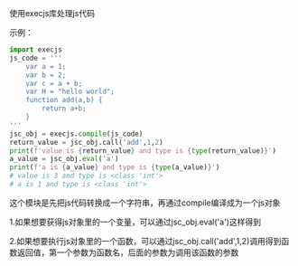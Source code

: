 使用execjs库处理js代码

示例：

```python
import execjs
js_code = '''
    var a = 1;
    var b = 2;
    var c = a + b;
    var H = "hello world";    
    function add(a,b) {
        return a+b;
    }
'''
jsc_obj = execjs.compile(js_code)
return_value = jsc_obj.call('add',1,2)
print(f'value is {return_value} and type is {type(return_value)}')
a_value = jsc_obj.eval('a')
print(f'a is {a_value} and type is {type(a_value)}')
# value is 3 and type is <class 'int'>
# a is 1 and type is <class 'int'>
```

这个模块是先把js代码转换成一个字符串，再通过compile编译成为一个js对象

1.如果想要获得js对象里的一个变量，可以通过jsc_obj.eval('a')这样得到

2.如果想要执行js对象里的一个函数，可以通过jsc_obj.call('add',1,2)调用得到函数返回值，第一个参数为函数名，后面的参数为调用该函数的参数
